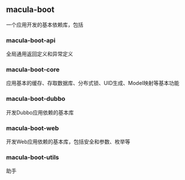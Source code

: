 ## macula-boot
一个应用开发的基本依赖库，包括
### macula-boot-api
全局通用返回定义和异常定义
### macula-boot-core
应用基本的缓存、存取数据库、分布式锁、UID生成、Model映射等基本功能
### macula-boot-dubbo
开发Dubbo应用依赖的基本库
### macula-boot-web
开发Web应用依赖的基本库，包括安全和参数、枚举等
### macula-boot-utils
助手

